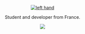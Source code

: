 <p align="center">
  <a href="https://fauux.neocities.org/">
    <img alt="left hand"src="https://i.imgur.com/Osc2xCO.gif" />
  </a>
  <p align="center">Student and developer from France.</p>
  <p align="center"><img src="https://github-readme-stats.vercel.app/api/top-langs/?username=kyzoid&layout=compact&bg_color=090D13&title_color=fff&text_color=fff&hide=html" /></p>
</p>
